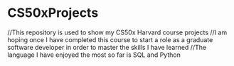 # CS50xProjects

//This repository is used to show my CS50x Harvard course projects
//I am hoping once I have completed this course to start a role as a graduate software developer in order to master the skills I have learned
//The language I have enjoyed the most so far is SQL and Python
